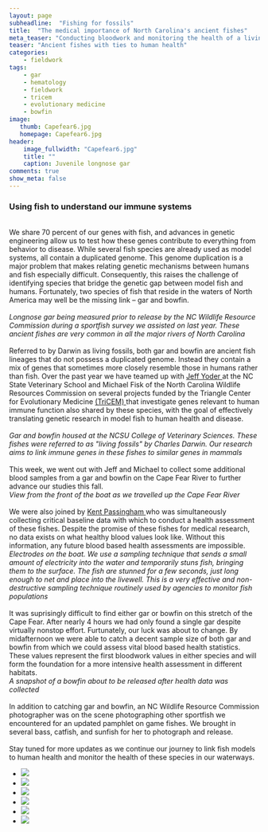 ```yaml
---
layout: page
subheadline:  "Fishing for fossils"
title:  "The medical importance of North Carolina's ancient fishes"
meta_teaser: "Conducting bloodwork and monitoring the health of a living fossil"
teaser: "Ancient fishes with ties to human health"
categories:
    - fieldwork
tags:
    - gar
    - hematology
    - fieldwork
    - tricem
    - evolutionary medicine
    - bowfin
image:
   thumb: Capefear6.jpg
   homepage: Capefear6.jpg
header: 
    image_fullwidth: "Capefear6.jpg"
    title: ""
    caption: Juvenile longnose gar
comments: true
show_meta: false
---
```


<h3>Using fish to understand our immune systems</h3>
<br> 
We share 70 percent of our genes with fish, and advances in genetic engineering allow us to test how these genes contribute to everything from behavior to disease. While several fish species are already used as model systems, all contain a duplicated genome. This genome duplication is a major problem that makes relating genetic mechanisms between humans and fish especially difficult. Consequently, this raises the challenge of identifying species that bridge the genetic gap between model fish and humans. Fortunately, two species of fish that reside in the waters of North America may well be the missing link – gar and bowfin.
<br>
<br>
<img class="b30" src="http://carolinafishes.github.io/images/Lumber1.jpg" alt=""><em>Longnose gar being measured prior to release by the NC Wildlife Resource Commission during a sportfish survey we assisted on last year. These ancient fishes are very common in all the major rivers of North Carolina</em>
<br>
<br>
Referred to by Darwin as living fossils, both gar and bowfin are ancient fish lineages that do not possess a duplicated genome. Instead they contain a mix of genes that sometimes more closely resemble those in humans rather than fish. Over the past year we have teamed up with <a href='http://www4.ncsu.edu/~jayoder/'> Jeff Yoder </a> at the NC State Veterinary School and Michael Fisk of the North Carolina Wildlife Resources Commission on several projects funded by the Triangle Center for Evolutionary Medicine <a href='http://tricem.dreamhosters.com/'> (TriCEM) </a> that investigate genes relevant to human immune function also shared by these species, with the goal of effectively translating genetic research in model fish to human health and disease.
<br> 
<br>  
<img class="b30" src="http://carolinafishes.github.io/images/Capefear9.jpg" alt=""><em>Gar and bowfin housed at the NCSU College of Veterinary Sciences. These fishes were referred to as "living fossils" by Charles Darwin. Our research aims to link immune genes in these fishes to similar genes in mammals</em>
<br>
<br>
This week, we went out with Jeff and Michael to collect some additional blood samples from a gar and bowfin on the Cape Fear River to further advance our studies this fall.
<br> 
<img class="b30" src="http://carolinafishes.github.io/images/Capefear4.jpg" alt=""><em>View from the front of the boat as we travelled up the Cape Fear River</em>
<br>
<br>
We were also joined by <a href='https://cvm.ncsu.edu/directory/passingham-ronald/Kent Passingham'> Kent Passingham </a> who was simultaneously collecting critical baseline data with which to conduct a health assessment of these fishes. Despite the promise of these fishes for medical research, no data exists on what healthy blood values look like. Without this information, any future blood based health assessments are impossible.
<br> 
<img class="b30" src="http://carolinafishes.github.io/images/Capefear5.jpg" alt=""><em>Electrodes on the boat. We use a sampling technique that sends a small amount of electricity into the water and temporarily stuns fish, bringing them to the surface. The fish are stunned for a few seconds, just long enough to net and place into the livewell. This is a very effective and non-destructive sampling technique routinely used by agencies to monitor fish populations</em>
<br>
<br>
It was suprisingly difficult to find either gar or bowfin on this stretch of the Cape Fear. After nearly 4 hours we had only found a single gar despite virtually nonstop effort. Furtunately, our luck was about to change. By midafternoon we were able to catch a decent sample size of both gar and bowfin from which we could assess vital blood based health statistics. These values represent the first bloodwork values in either species and will form the foundation for a more intensive health assessment in different habitats. 
<br>  
<img class="b30" src="http://carolinafishes.github.io/images/Capefear7.jpg" alt=""><em>A snapshot of a bowfin about to be released after health data was collected</em>
<br>
<br>
In addition to catching gar and bowfin, an NC Wildlife Resource Commission photographer was on the scene photographing other sportfish we encountered for an updated pamphlet on game fishes. We brought in several bass, catfish, and sunfish for her to photograph and release. 
<br>
<br>
Stay tuned for more updates as we continue our journey to link fish models to human health and monitor the health of these species in our waterways. 
<ul class="clearing-thumbs small-block-grid-3" data-clearing>
  <li><a href="{{ site.url }}/images/Capefear1.jpg"><img  data-caption="Potential habitat along the Cape Fear" class="th" src="{{ site.url }}/images/Capefear1_thumb.jpg"></a></li>
  <li><a href="{{ site.url }}/images/Capefear3.jpg"><img  data-caption="View from the boat" class="th" src="{{ site.url }}/images/Capefear3_thumb.jpg"></a></li>
  <li><a href="{{ site.url }}/images/Capefear2.jpg"><img  data-caption="Jeff and Kent preparing to go search for fish at the start of the day" class="th" src="{{ site.url }}/images/Capefear2_thumb.jpg"></a></li>
  <li><a href="{{ site.url }}/images/Capefear8.jpg"><img  data-caption="Gar and bowfin housed at NCSU" class="th" src="{{ site.url }}/images/Capefear8_thumb.jpg"></a></li>
  <li><a href="{{ site.url }}/images/Capefear13.jpg"><img  data-caption="Michael helping with the photographing of fish we brought back for an updated gamefish pamphlet" class="th" src="{{ site.url }}/images/Capefear13_thumb.jpg"></a></li>
  <li><a href="{{ site.url }}/images/Capefear14.jpg"><img  data-caption="Michael and Jeff heading up the Cape Fear in search of elusive ancient fishes" class="th" src="{{ site.url }}/images/Capefear14_thumb.jpg"></a></li>
</ul>










